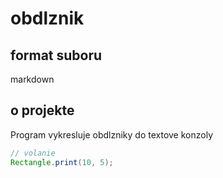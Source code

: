# obdlznik

## format suboru

markdown

## o projekte

Program vykresluje obdlzniky do textove konzoly

```java
// volanie
Rectangle.print(10, 5);
```
